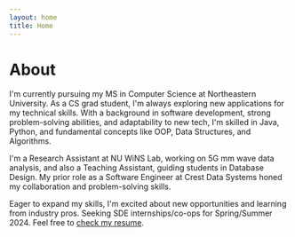 ```yaml
---
layout: home
title: Home
---
```


# About

I'm currently pursuing my MS in Computer Science at Northeastern University. As a CS grad student, I'm always exploring new applications for my technical skills. With a background in software development, strong problem-solving abilities, and adaptability to new tech, I'm skilled in Java, Python, and fundamental concepts like OOP, Data Structures, and Algorithms.

I'm a Research Assistant at NU WiNS Lab, working on 5G mm wave data analysis, and also a Teaching Assistant, guiding students in Database Design. My prior role as a Software Engineer at Crest Data Systems honed my collaboration and problem-solving skills.

Eager to expand my skills, I'm excited about new opportunities and learning from industry pros. Seeking SDE internships/co-ops for Spring/Summer 2024. Feel free to [check my resume](/cv.pdf).

<!-- The theme also ships with a blog: [click here](/posts) to scroll posts from the most recent. Finally, [click here](/404) to see a page that can't be found.

By default, the theme only contains these few pages in order to stay lean and flexible. However, it can be easily extended to accommodate more pages, [collections](https://jekyllrb.com/docs/collections/), [categories, and tags](https://jekyllrb.com/docs/posts/#tags-and-categories).

Below is a list of blog posts included for illustrative purposes. Make sure to delete or modify them before deploying your website.

{% include archive.html %}
-->